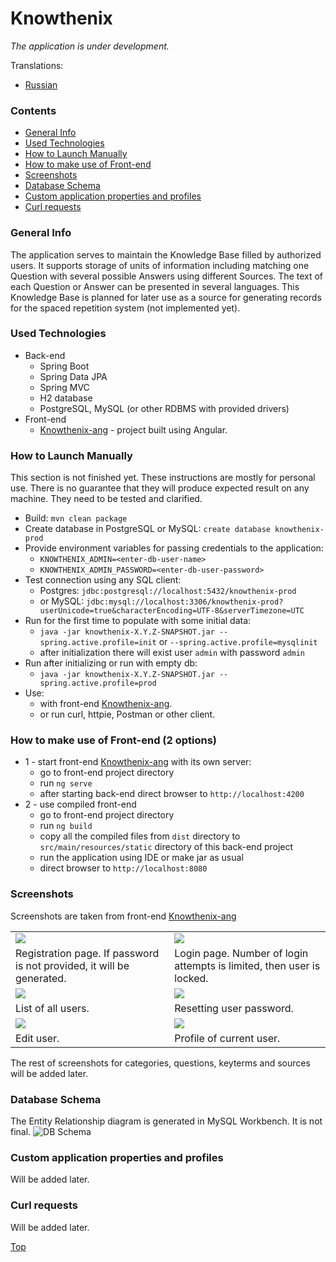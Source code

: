 # Knowthenix

_The application is under development._

Translations:  
* [Russian](README.md)

### Contents
* [General Info](#general-info)
* [Used Technologies](#used-technologies)
* [How to Launch Manually](#how-to-launch-manually)
* [How to make use of Front-end](#how-to-make-use-of-front-end-2-options)
* [Screenshots](#screenshots)
* [Database Schema](#database-schema)
* [Custom application properties and profiles](#custom-application-properties-and-profiles)
* [Curl requests](#curl-requests)

### General Info

The application serves to maintain the Knowledge Base filled by authorized users.
It supports storage of units of information including matching one Question with several possible Answers using 
different Sources.
The text of each Question or Answer can be presented in several languages.
This Knowledge Base is planned for later use as a source for generating records for the spaced repetition system
(not implemented yet).

### Used Technologies
* Back-end
    * Spring Boot
    * Spring Data JPA
    * Spring MVC
    * H2 database
    * PostgreSQL, MySQL (or other RDBMS with provided drivers)
* Front-end
    * [Knowthenix-ang](https://github.com/dpopkov/knowthenix-ang) - project built using Angular.

### How to Launch Manually
This section is not finished yet. These instructions are mostly for personal use.
There is no guarantee that they will produce expected result on any machine.
They need to be tested and clarified.
* Build: `mvn clean package`
* Create database in PostgreSQL or MySQL: `create database knowthenix-prod`
* Provide environment variables for passing credentials to the application:
    * `KNOWTHENIX_ADMIN=<enter-db-user-name>`
    * `KNOWTHENIX_ADMIN_PASSWORD=<enter-db-user-password>`
* Test connection using any SQL client:
    * Postgres: `jdbc:postgresql://localhost:5432/knowthenix-prod`
    * or MySQL: `jdbc:mysql://localhost:3306/knowthenix-prod?userUnicode=true&characterEncoding=UTF-8&serverTimezone=UTC`
* Run for the first time to populate with some initial data: 
    * `java -jar knowthenix-X.Y.Z-SNAPSHOT.jar --spring.active.profile=init` or `--spring.active.profile=mysqlinit`
    * after initialization there will exist user `admin` with password `admin`
* Run after initializing or run with empty db: 
    * `java -jar knowthenix-X.Y.Z-SNAPSHOT.jar --spring.active.profile=prod`
* Use: 
    * with front-end [Knowthenix-ang](https://github.com/dpopkov/knowthenix-ang).
    * or run curl, httpie, Postman or other client.
    
### How to make use of Front-end (2 options) 
* 1 - start front-end [Knowthenix-ang](https://github.com/dpopkov/knowthenix-ang) with its own server:
    * go to front-end project directory
    * run `ng serve`
    * after starting back-end direct browser to `http://localhost:4200`
* 2 - use compiled front-end
    * go to front-end project directory
    * run `ng build`
    * copy all the compiled files from `dist` directory to `src/main/resources/static` directory of this back-end project
    * run the application using IDE or make jar as usual
    * direct browser to `http://localhost:8080`

### Screenshots

Screenshots are taken from front-end [Knowthenix-ang](https://github.com/dpopkov/knowthenix-ang)

|  |  |
| ------------- | ------------- |
| <img align="center" src="docs/images/ui-01-register.png" /> | <img align="center" src="docs/images/ui-02-login.png" /> |
| Registration page. If password is not provided, it will be generated. | Login page. Number of login attempts is limited, then user is locked. |
| <img align="center" src="docs/images/ui-03-users.png" /> | <img align="center" src="docs/images/ui-04-settings.png" /> |
| List of all users. | Resetting user password. | 
| <img align="center" src="docs/images/ui-05-edit-user.png" /> | <img align="center" src="docs/images/ui-06-profile.png" /> |
| Edit user. | Profile of current user. |

The rest of screenshots for categories, questions, keyterms and sources will be added later.

### Database Schema
The Entity Relationship diagram is generated in MySQL Workbench. It is not final.
![DB Schema](docs/images/db-schema.png)

### Custom application properties and profiles
Will be added later.

### Curl requests
Will be added later.

[Top](#knowthenix)
